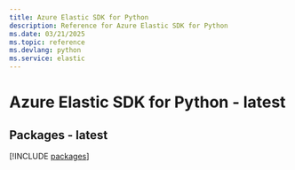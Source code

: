 ```yaml
---
title: Azure Elastic SDK for Python
description: Reference for Azure Elastic SDK for Python
ms.date: 03/21/2025
ms.topic: reference
ms.devlang: python
ms.service: elastic
---
```

# Azure Elastic SDK for Python - latest
## Packages - latest
[!INCLUDE [packages](elastic-index.md)]